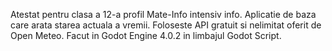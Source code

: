 Atestat pentru clasa a 12-a profil Mate-Info intensiv info.
Aplicatie de baza care arata starea actuala a vremii.
Foloseste API gratuit si nelimitat oferit de Open Meteo.
Facut in Godot Engine 4.0.2 in limbajul Godot Script.
